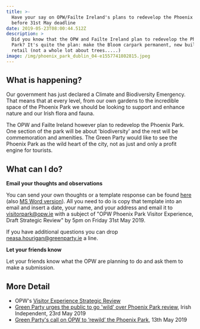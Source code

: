 ```yaml
---
title: >-
  Have your say on OPW/Failte Ireland's plans to redevelop the Phoenix Park
  before 31st May deadline
date: 2019-05-23T08:00:44.512Z
description: >
  Did you know that the OPW and Failte Ireland plan to redevelop the Phoenix
  Park? It's quite the plan: make the Bloom carpark permanent, new buildings and
  retail (not a whole lot about trees.....)
image: /img/phoenix_park_dublin_04-e1557741802815.jpeg
---
```

## What is happening?

Our government has just declared a Climate and Biodiversity Emergency. That means that at every level, from our own gardens to the incredible space of the Phoenix Park we should be looking to support and enhance nature and our Irish flora and fauna. 

The OPW and Failte Ireland however plan to redevelop the Phoenix Park. One section of the park will be about 'biodiversity' and the rest will be commemoration and amenities. The Green Party would like to see the Phoenix Park as the wild heart of the city, not as just and only a profit engine for tourists.

## What can I do?

**Email your thoughts and observations**

You can send your own thoughts or a template response can be found [here](/docs/TemplateResponsePhoenixPark.pdf) (also [MS Word version](/docs/TemplateResponsePhoenixPark.doc)). All you need to do is copy that template into an email and insert a date, your name, and your address and email it to [visitorpark@opw.ie](mailto:visitorpark@opw.ie?subject=OPW%20Phoenix%20Park%20Visitor%20Experience%2C%20Draft%20Strategic%20Review) with a subject of "OPW Phoenix Park Visitor Experience, Draft Strategic Review" by 5pm on Friday 31st May 2019.

If you have additional questions you can drop [neasa.hourigan@greenparty.ie](neasa.hourigan@greenparty.ie) a line.

**Let your friends know**

Let your friends know what the OPW are planning to do and ask them to make a submission.

## More Detail

* OPW's [Visitor Experience Strategic Review](http://phoenixpark.ie/visitor-experience-strategic-review/)
* [Green Party urges the public to go 'wild' over Phoenix Park review](https://www.independent.ie/irish-news/green-party-urges-the-public-to-go-wild-over-phoenix-park-review-38109252.html), Irish Independent, 23rd May 2019
* [Green Party's call on OPW to ‘rewild’ the Phoenix Park](https://www.greenparty.ie/greens-call-on-opw-to-rewild-the-phoenix-park/), 13th May 2019
